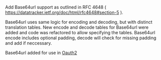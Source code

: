 Add Base64url support as outlined in RFC 4648 ( https://datatracker.ietf.org/doc/html/rfc4648#section-5 ).

Base64url uses same logic for encoding and decoding, but with distinct translation tables. 
New encode and decode tables for Base64url were added and code was refactored to allow specifying the tables.
Base64url encode includes optional padding, decode will check for missing padding and add if neccessary.

Base64url added for use in [Oauth2](https://github.com/LabVIEW-Open-Source/Oauth2) 
